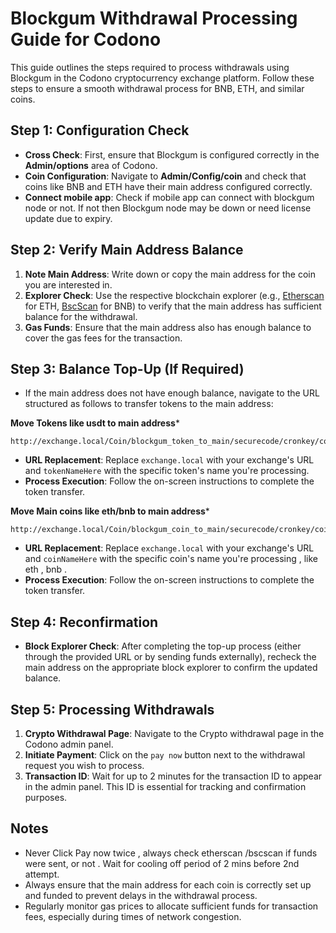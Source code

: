 # Blockgum Withdrawal Processing Guide for Codono

This guide outlines the steps required to process withdrawals using Blockgum in the Codono cryptocurrency exchange platform. Follow these steps to ensure a smooth withdrawal process for BNB, ETH, and similar coins.

## Step 1: Configuration Check

- **Cross Check**: First, ensure that Blockgum is configured correctly in the **Admin/options** area of Codono.
- **Coin Configuration**: Navigate to **Admin/Config/coin** and check that coins like BNB and ETH have their main address configured correctly.
- **Connect mobile app**: Check if mobile app can connect with blockgum node or not. If not then Blockgum node may be down or need license update due to expiry.

## Step 2: Verify Main Address Balance

1. **Note Main Address**: Write down or copy the main address for the coin you are interested in.
2. **Explorer Check**: Use the respective blockchain explorer (e.g., [Etherscan](https://etherscan.io) for ETH, [BscScan](https://bscscan.com) for BNB) to verify that the main address has sufficient balance for the withdrawal. 
3. **Gas Funds**: Ensure that the main address also has enough balance to cover the gas fees for the transaction.

## Step 3: Balance Top-Up (If Required)

- If the main address does not have enough balance, navigate to the URL structured as follows to transfer tokens to the main address:

**Move Tokens  like usdt to main address***
```
http://exchange.local/Coin/blockgum_token_to_main/securecode/cronkey/coinname/tokenNameHere

```

- **URL Replacement**: Replace `exchange.local` with your exchange's URL and `tokenNameHere` with the specific token's name you're processing.
- **Process Execution**: Follow the on-screen instructions to complete the token transfer.

**Move Main coins like eth/bnb to main address***
```
http://exchange.local/Coin/blockgum_coin_to_main/securecode/cronkey/coinname/coinNameHere

```

- **URL Replacement**: Replace `exchange.local` with your exchange's URL and `coinNameHere` with the specific coin's name you're processing , like eth , bnb .
- **Process Execution**: Follow the on-screen instructions to complete the token transfer.


## Step 4: Reconfirmation

- **Block Explorer Check**: After completing the top-up process (either through the provided URL or by sending funds externally), recheck the main address on the appropriate block explorer to confirm the updated balance.

## Step 5: Processing Withdrawals

1. **Crypto Withdrawal Page**: Navigate to the Crypto withdrawal page in the Codono admin panel.
2. **Initiate Payment**: Click on the `pay now` button next to the withdrawal request you wish to process.
3. **Transaction ID**: Wait for up to 2 minutes for the transaction ID to appear in the admin panel. This ID is essential for tracking and confirmation purposes.

## Notes
- Never Click Pay now twice , always check etherscan /bscscan if funds were sent, or not . Wait for cooling off period of 2 mins before 2nd attempt.
- Always ensure that the main address for each coin is correctly set up and funded to prevent delays in the withdrawal process.
- Regularly monitor gas prices to allocate sufficient funds for transaction fees, especially during times of network congestion.

